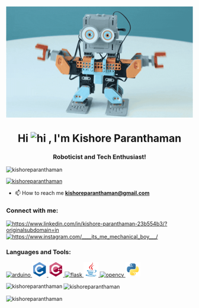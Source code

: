 <p><img align="center" src="https://github.com/kishoreparanthaman/kishoreparanthaman/blob/main/giphy.gif" width="1200" height="300" /><p>
<h1 align="center">Hi  <img src="https://user-images.githubusercontent.com/1303154/88677602-1635ba80-d120-11ea-84d8-d263ba5fc3c0.gif" width="35px" alt="hi">  , I'm Kishore Paranthaman</h1>
<h3 align="center"> Roboticist and Tech Enthusiast!</h3>

<p align="left"> <img src="https://komarev.com/ghpvc/?username=kishoreparanthaman&label=Profile%20views&color=0e75b6&style=flat" alt="kishoreparanthaman" /> </p>
<!-- 
<p align="left"> <a href="https://github.com/ryo-ma/github-profile-trophy"><img src="https://github-profile-trophy.vercel.app/?username=kishoreparanthaman" alt="kishoreparanthaman" /></a> </p> -->


<p align="left"> <a href="https://github.com/ryo-ma/github-profile-trophy"><img src="https://github-profile-trophy.vercel.app/?username=ryo-ma&theme==kishoreparanthaman" alt="kishoreparanthaman" /></a> </p>

- 📫 How to reach me **kishoreparanthaman@gmail.com**

<h3 align="left">Connect with me:</h3>
<p align="left">
<a href="https://linkedin.com/in/https://www.linkedin.com/in/kishore-paranthaman-23b554b3/?originalsubdomain=in" target="blank"><img align="center" src="https://raw.githubusercontent.com/rahuldkjain/github-profile-readme-generator/master/src/images/icons/Social/linked-in-alt.svg" alt="https://www.linkedin.com/in/kishore-paranthaman-23b554b3/?originalsubdomain=in" height="30" width="40" /></a>
<a href="https://www.instagram.com/____its_me_mechanical_boy___/" target="blank"><img align="center" src="https://raw.githubusercontent.com/rahuldkjain/github-profile-readme-generator/master/src/images/icons/Social/instagram.svg" alt="https://www.instagram.com/____its_me_mechanical_boy___/" height="30" width="40" /></a>
</p>

<h3 align="left">Languages and Tools:</h3>
<p align="left"> <a href="https://www.arduino.cc/" target="_blank"> <img src="https://cdn.worldvectorlogo.com/logos/arduino-1.svg" alt="arduino" width="40" height="40"/> </a> <a href="https://www.cprogramming.com/" target="_blank"> <img src="https://raw.githubusercontent.com/devicons/devicon/master/icons/c/c-original.svg" alt="c" width="40" height="40"/> </a> <a href="https://www.w3schools.com/cpp/" target="_blank"> <img src="https://raw.githubusercontent.com/devicons/devicon/master/icons/cplusplus/cplusplus-original.svg" alt="cplusplus" width="40" height="40"/> </a> <a href="https://flask.palletsprojects.com/" target="_blank"> <img src="https://www.vectorlogo.zone/logos/pocoo_flask/pocoo_flask-icon.svg" alt="flask" width="40" height="40"/> </a> <a href="https://www.java.com" target="_blank"> <img src="https://raw.githubusercontent.com/devicons/devicon/master/icons/java/java-original.svg" alt="java" width="40" height="40"/> </a> <a href="https://opencv.org/" target="_blank"> <img src="https://www.vectorlogo.zone/logos/opencv/opencv-icon.svg" alt="opencv" width="40" height="40"/> </a> <a href="https://www.python.org" target="_blank"> <img src="https://raw.githubusercontent.com/devicons/devicon/master/icons/python/python-original.svg" alt="python" width="40" height="40"/> </a> </p>

<p><img align="left" src="https://github-readme-stats.vercel.app/api/top-langs?username=kishoreparanthaman&show_icons=true&locale=en&layout=compact" alt="kishoreparanthaman" /></p>

<p>&nbsp;<img align="center" src="https://github-readme-stats.vercel.app/api?username=kishoreparanthaman&show_icons=true&locale=en" alt="kishoreparanthaman" /></p>

<p><img align="center" src="https://github-readme-streak-stats.herokuapp.com/?user=kishoreparanthaman&" alt="kishoreparanthaman" /></p>
